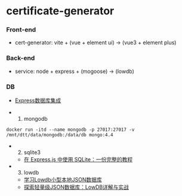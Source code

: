 # certificate-generator

### Front-end

- cert-generator: vite + (vue + element ui) -> (vue3 + element plus)

### Back-end

- service: node + express + (mogoose) -> (lowdb)

### DB

- [Express数据库集成](https://nodejs.cn/express/guide/database-integration/#sqlite)

- 1. mongodb
```
docker run -itd --name mongodb -p 27017:27017 -v /mnt/dtt/data/mongodb:/data/db mongo:4.4
```
- 2. sqlite3
  - [在 Express.js 中使用 SQLite：一份完整的教程](https://www.javascriptcn.com/post/65c8b71badd4f0e0ff27b708)

- 3. lowdb
  - [学习Lowdb小型本地JSON数据库](https://www.cnblogs.com/tugenhua0707/p/11403202.html)
  - [探索轻量级JSON数据库：LowDB详解与实战](https://www.showapi.com/news/article/66ec3f9e4ddd79f11a0fe243)
